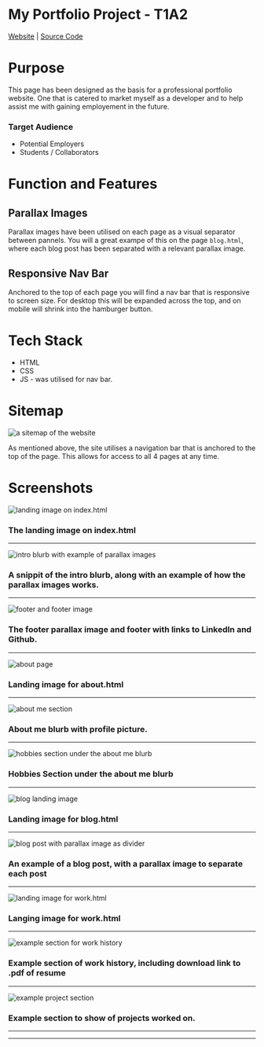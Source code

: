 # My Portfolio Project - T1A2

[Website](https://mitchguthmann.github.io/) | [Source Code](https://github.com/MGuthmann-dev/MGuthmann-dev.github.io)

# Purpose

This page has been designed as the basis for a professional portfolio website. One that is catered to market myself as a developer and to help assist me with gaining employement in the future.

### Target Audience

- Potential Employers
- Students / Collaborators

# Function and Features

## Parallax Images

Parallax images have been utilised on each page as a visual separator between pannels. You will a great exampe of this on the page `blog.html`, where each blog post has been separated with a relevant parallax image.

## Responsive Nav Bar

Anchored to the top of each page you will find a nav bar that is responsive to screen size. For desktop this will be expanded across the top, and on mobile will shrink into the hamburger button.

# Tech Stack

- HTML
- CSS
- JS - was utilised for nav bar.

# Sitemap

![a sitemap of the website](docs/images/Sitemap.png)

As mentioned above, the site utilises a navigation bar that is anchored to the top of the page. This allows for access to all 4 pages at any time.

# Screenshots

![landing image on index.html](<docs/Screenshots/Screenshot%20(1).png>)

### The landing image on index.html

---

![intro blurb with example of parallax images](<docs/Screenshots/Screenshot%20(2).png>)

### A snippit of the intro blurb, along with an example of how the parallax images works.

---

![footer and footer image](<docs/Screenshots/Screenshot%20(3).png>)

### The footer parallax image and footer with links to LinkedIn and Github.

---

![about page](<docs/Screenshots/Screenshot%20(4).png>)

### Landing image for about.html

---

![about me section](<docs/Screenshots/Screenshot%20(5).png>)

### About me blurb with profile picture.

---

![hobbies section under the about me blurb](<docs/Screenshots/Screenshot%20(6).png>)

### Hobbies Section under the about me blurb

---

![blog landing image](<docs/Screenshots/Screenshot%20(7).png>)

### Landing image for blog.html

---

![blog post with parallax image as divider](<docs/Screenshots/Screenshot%20(8).png>)

### An example of a blog post, with a parallax image to separate each post

---

![landing image for work.html](<docs/Screenshots/Screenshot%20(9).png>)

### Langing image for work.html

---

![example section for work history](<docs/Screenshots/Screenshot%20(10).png>)

### Example section of work history, including download link to .pdf of resume

---

![example project section](<docs/Screenshots/Screenshot%20(11).png>)

### Example section to show of projects worked on.

---

---
